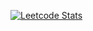 [![Leetcode Stats](https://leetcard.jacoblin.cool/yahoone1105?ext=heatmap)](https://leetcode.com/yahoone1105)
